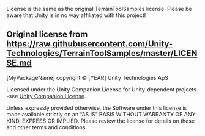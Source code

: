 License is the same as the original TerrainToolSamples license. Please be aware that Unity is in no way affiliated with this project!

Original license from https://raw.githubusercontent.com/Unity-Technologies/TerrainToolSamples/master/LICENSE.md
------------------------------------------------------------------------------------------------------------------------

[MyPackageName] copyright © [YEAR] Unity Technologies ApS

Licensed under the Unity Companion License for Unity-dependent projects--see [Unity Companion License](http://www.unity3d.com/legal/licenses/Unity_Companion_License). 

Unless expressly provided otherwise, the Software under this license is made available strictly on an “AS IS” BASIS WITHOUT WARRANTY OF ANY KIND, EXPRESS OR IMPLIED. Please review the license for details on these and other terms and conditions.
